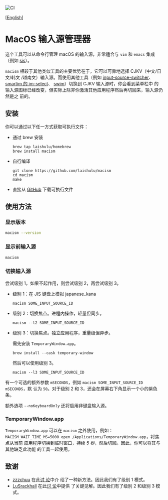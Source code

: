![CI](https://github.com/laishulu/macism/actions/workflows/release.yml/badge.svg)

[[English](https://github.com/laishulu/macism/blob/master/README.md)]
# MacOS 输入源管理器 

这个工具可以从命令行管理 macOS 的输入源，非常适合与 `vim` 和 `emacs` 集成（例如
[sis](https://github.com/laishulu/emacs-smart-input-source)）。 

`macism` 相较于其他类似工具的主要优势在于，它可以可靠地选择 CJKV（中文/日文/韩文
/越南文）输入源。而使用其他工具（例如
[input-source-switcher](https://github.com/vovkasm/input-source-switcher)、
[smartim 的 im-select](https://github.com/ybian/smartim)、
[swim](https://github.com/mitsuse/swim)）切换到 CJKV 输入源时，你会看到菜单栏中
的输入源图标已经改变，但实际上除非你激活其他应用程序然后再切回来，输入源仍然是之
前的。 

## 安装

你可以通过以下任一方式获取可执行文件：

- 通过 brew 安装
    ```
    brew tap laishulu/homebrew
    brew install macism
    ```

- 自行编译
    ```
    git clone https://github.com/laishulu/macism
    cd macism
    make
    ```
- 直接从 [GitHub](https://github.com/laishulu/macism/releases) 下载可执行文件
    
## 使用方法
### 显示版本
```sh
macism --version
```
### 显示前输入源
```sh
macism
```
### 切换输入源
尝试级别 1，如果不起作用，则尝试级别 2，再尝试级别 3。

- 级别 1：在 JIS 键盘上模拟 japanese_kana
  ```
  macism SOME_INPUT_SOURCE_ID
  ```
- 级别 2：切换焦点。进程内操作，轻量但同步。
  ```
  macism --l2 SOME_INPUT_SOURCE_ID
  ```
- 级别 3：切换焦点。独立应用程序，重量级但异步。

  需先安装 `TemporaryWindow.app`。
  ```
  brew install --cask temporary-window 
  ```
  然后可以使用级别 3。
  ```
  macism --l3 SOME_INPUT_SOURCE_ID
  ```

有一个可选的额外参数 `mSECONDS`，例如 `macism SOME_INPUT_SOURCE_ID mSECONDS`，默
认为 `50`。对于级别 2 和 3，还会在屏幕右下角显示一个小的紫色条。 

额外选项 `--noKeyboardOnly` 还将启用非键盘输入源。

### TemporaryWindow.app
`TemporaryWindow.app` 可以在 `macism` 之外使用，例如：
`MACISM_WAIT_TIME_MS=5000 open /Applications/TemporaryWindow.app`，将焦点从当前
应用程序切换到临时窗口，持续 *5 秒*，然后切回。因此，你可以将其与其他缺乏此功能
的工具一起使用。 

## 致谢
- [zzzchuu](https://github.com/zzzchuu) 在此[讨
  论](https://github.com/laishulu/macism/issues/24#issuecomment-2849317891)中介
  绍了一种新方法。因此我们有了级别 1 模式。 
- [LuSrackhall](https://github.com/LuSrackhall) 在此[讨
  论](https://github.com/rime/squirrel/issues/866#issuecomment-2800561092)中提供
  了关键见解。因此我们有了级别 2 和级别 3 模式。 

